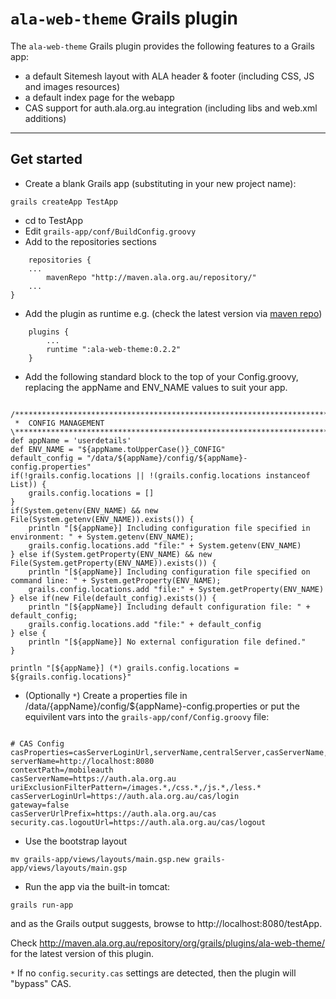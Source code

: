 # `ala-web-theme` Grails plugin #

The `ala-web-theme` Grails plugin provides the following features to a Grails app:

  * a default Sitemesh layout with ALA header & footer (including CSS, JS and images resources)
  * a default index page for the webapp
  * CAS support for auth.ala.org.au integration (including libs and web.xml additions)


---


## Get started ##

  * Create a blank Grails app (substituting in your new project name):

```
grails createApp TestApp
```

  * cd to TestApp
  * Edit `grails-app/conf/BuildConfig.groovy`
  * Add to the repositories sections

```
    repositories { 
    ...
        mavenRepo "http://maven.ala.org.au/repository/"  
    ...
}
```

  * Add the plugin as runtime e.g. (check the latest version via [maven repo](http://maven.ala.org.au/repository/org/grails/plugins/ala-web-theme/))

```
    plugins {
        ...
        runtime ":ala-web-theme:0.2.2"  
    }
```

  * Add the following standard block to the top of your Config.groovy, replacing the appName and ENV\_NAME values to suit your app.

```

/******************************************************************************\
 *  CONFIG MANAGEMENT
\******************************************************************************/
def appName = 'userdetails'
def ENV_NAME = "${appName.toUpperCase()}_CONFIG"
default_config = "/data/${appName}/config/${appName}-config.properties"
if(!grails.config.locations || !(grails.config.locations instanceof List)) {
    grails.config.locations = []
}
if(System.getenv(ENV_NAME) && new File(System.getenv(ENV_NAME)).exists()) {
    println "[${appName}] Including configuration file specified in environment: " + System.getenv(ENV_NAME);
    grails.config.locations.add "file:" + System.getenv(ENV_NAME)
} else if(System.getProperty(ENV_NAME) && new File(System.getProperty(ENV_NAME)).exists()) {
    println "[${appName}] Including configuration file specified on command line: " + System.getProperty(ENV_NAME);
    grails.config.locations.add "file:" + System.getProperty(ENV_NAME)
} else if(new File(default_config).exists()) {
    println "[${appName}] Including default configuration file: " + default_config;
    grails.config.locations.add "file:" + default_config
} else {
    println "[${appName}] No external configuration file defined."
}

println "[${appName}] (*) grails.config.locations = ${grails.config.locations}"
```

  * (Optionally `*`) Create a properties file in /data/{appName}/config/${appName}-config.properties or put the equivilent vars into the `grails-app/conf/Config.groovy` file:

```

# CAS Config
casProperties=casServerLoginUrl,serverName,centralServer,casServerName,uriFilterPattern,uriExclusionFilter,authenticateOnlyIfLoggedInFilterPattern,casServerLoginUrlPrefix,gateway,casServerUrlPrefix,contextPath
serverName=http://localhost:8080
contextPath=/mobileauth
casServerName=https://auth.ala.org.au
uriExclusionFilterPattern=/images.*,/css.*,/js.*,/less.*
casServerLoginUrl=https://auth.ala.org.au/cas/login
gateway=false
casServerUrlPrefix=https://auth.ala.org.au/cas
security.cas.logoutUrl=https://auth.ala.org.au/cas/logout

```

  * Use the bootstrap layout

```
mv grails-app/views/layouts/main.gsp.new grails-app/views/layouts/main.gsp
```

  * Run the app via the built-in tomcat:

```
grails run-app
```

and as the Grails output suggests, browse to http://localhost:8080/testApp.

Check http://maven.ala.org.au/repository/org/grails/plugins/ala-web-theme/ for the latest version of this plugin.

`*` If no `config.security.cas` settings are detected, then the plugin will "bypass" CAS.